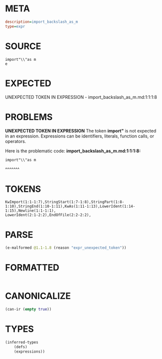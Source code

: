# META
~~~ini
description=import_backslash_as_m
type=expr
~~~
# SOURCE
~~~roc
import"\\"as m
e
~~~
# EXPECTED
UNEXPECTED TOKEN IN EXPRESSION - import_backslash_as_m.md:1:1:1:8
# PROBLEMS
**UNEXPECTED TOKEN IN EXPRESSION**
The token **import"** is not expected in an expression.
Expressions can be identifiers, literals, function calls, or operators.

Here is the problematic code:
**import_backslash_as_m.md:1:1:1:8:**
```roc
import"\\"as m
```
^^^^^^^


# TOKENS
~~~zig
KwImport(1:1-1:7),StringStart(1:7-1:8),StringPart(1:8-1:10),StringEnd(1:10-1:11),KwAs(1:11-1:13),LowerIdent(1:14-1:15),Newline(1:1-1:1),
LowerIdent(2:1-2:2),EndOfFile(2:2-2:2),
~~~
# PARSE
~~~clojure
(e-malformed @1.1-1.8 (reason "expr_unexpected_token"))
~~~
# FORMATTED
~~~roc

~~~
# CANONICALIZE
~~~clojure
(can-ir (empty true))
~~~
# TYPES
~~~clojure
(inferred-types
	(defs)
	(expressions))
~~~

